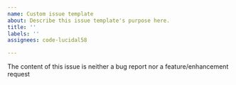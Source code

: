 ```yaml
---
name: Custom issue template
about: Describe this issue template's purpose here.
title: ''
labels: ''
assignees: code-lucidal58

---
```


The content of this issue is neither a bug report nor a feature/enhancement request
